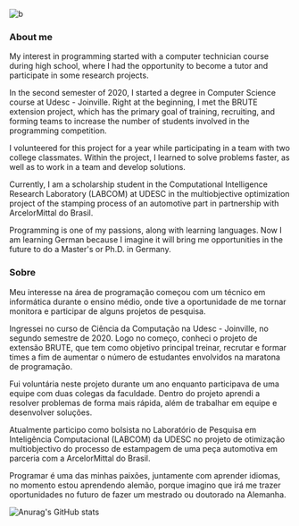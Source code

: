 ![b](https://user-images.githubusercontent.com/43683162/132432927-711fa0fa-df03-47f8-b598-350664502ad5.gif)

### About me

My interest in programming started with a computer technician course during high school, where I had the opportunity to become a tutor and participate in some research projects.

In the second semester of 2020, I started a degree in Computer Science course at Udesc - Joinville. Right at the beginning, I met the BRUTE extension project, which has the primary goal of training, recruiting, and forming teams to increase the number of students involved in the programming competition.

I volunteered for this project for a year while participating in a team with two college classmates. Within the project, I learned to solve problems faster, as well as to work in a team and develop solutions.

Currently, I am a scholarship student in the Computational Intelligence Research Laboratory (LABCOM) at UDESC in the multiobjective optimization project of the stamping process of an automotive part in partnership with ArcelorMittal do Brasil.

Programming is one of my passions, along with learning languages. Now I am learning German because I imagine it will bring me opportunities in the future to do a Master's or Ph.D. in Germany.


### Sobre 

Meu interesse na área de programação começou com um técnico em informática durante o ensino médio, onde tive a oportunidade de me tornar monitora e participar de alguns projetos de pesquisa.

Ingressei no curso de Ciência da Computação na Udesc - Joinville, no segundo semestre de 2020. Logo no começo, conheci o projeto de extensão BRUTE, que tem como objetivo principal treinar, recrutar e formar times a fim de aumentar o número de estudantes envolvidos na maratona de programação.

Fui voluntária neste projeto durante um ano enquanto participava de uma equipe com duas colegas da faculdade. Dentro do projeto aprendi a resolver problemas de forma mais rápida, além de trabalhar em equipe e desenvolver soluções.

Atualmente participo como bolsista no Laboratório de Pesquisa em Inteligência Computacional (LABCOM) da UDESC no projeto de otimização multiobjectivo do processo de estampagem de uma peça automotiva em parceria com a ArcelorMittal do Brasil.

Programar é uma das minhas paixões, juntamente com aprender idiomas, no momento estou aprendendo alemão, porque imagino que irá me trazer oportunidades no futuro de fazer um mestrado ou doutorado na Alemanha.

![Anurag's GitHub stats](https://github-readme-stats.vercel.app/api?username=ana-athayde&count_private=true)

